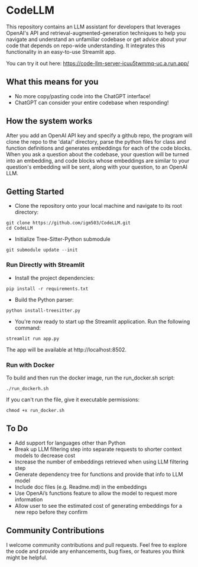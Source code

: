 # CodeLLM

This repository contains an LLM assistant for developers that leverages OpenAI's API and retrieval-augmented-generation techniques to help you navigate and understand an unfamiliar codebase or get advice about your code that depends on repo-wide understanding. It integrates this functionality in an easy-to-use Streamlit app.

You can try it out here: https://code-llm-server-icuu5twmmq-uc.a.run.app/

## What this means for you

- No more copy/pasting code into the ChatGPT interface!
- ChatGPT can consider your entire codebase when responding!

## How the system works
After you add an OpenAI API key and specify a github repo, the program will clone the repo to the 'data/' directory, parse the python files for class and function definitions and generates embeddings for each of the code blocks. When you ask a question about the codebase, your question will be turned into an embedding, and code blocks whose embeddings are similar to your question's embedding will be sent, along with your question, to an OpenAI LLM.

## Getting Started

- Clone the repository onto your local machine and navigate to its root directory:
```
git clone https://github.com/igm503/CodeLLM.git
cd CodeLLM
```
- Initialize Tree-Sitter-Python submodule
```
git submodule update --init
```

### Run Directly with Streamlit 

- Install the project dependencies:
```
pip install -r requirements.txt
```
- Build the Python parser:
```
python install-treesitter.py
```
- You're now ready to start up the Streamlit application. Run the following command:
```
streamlit run app.py
```
The app will be available at http://localhost:8502.

### Run with Docker

To build and then run the docker image, run the run_docker.sh script:
```
./run_dockerh.sh
```
If you can't run the file, give it executable permissions:
```
chmod +x run_docker.sh
```
## To Do

- Add support for languages other than Python
- Break up LLM filtering step into separate requests to shorter context models to decrease cost
- Increase the number of embeddings retrieved when using LLM filtering step
- Generate dependency tree for functions and provide that info to LLM model
- Include doc files (e.g. Readme.md) in the embeddings
- Use OpenAi’s functions feature to allow the model to request more information
- Allow user to see the estimated cost of generating embeddings for a new repo before they confirm

## Community Contributions
I welcome community contributions and pull requests. Feel free to explore the code and provide any enhancements, bug fixes, or features you think might be helpful.

